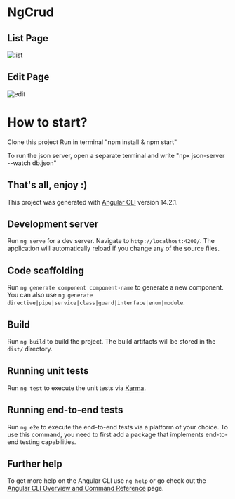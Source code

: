 # NgCrud

## List Page

![list](https://user-images.githubusercontent.com/37026328/187307176-9e8a040c-2639-413f-9b6d-6469492e68bb.png)

## Edit Page

![edit](https://user-images.githubusercontent.com/37026328/187307180-1ef91d22-53b2-4db4-8fa7-c31a252a1315.png)

# How to start?
Clone this project
Run in terminal "npm install & npm start"

To run the json server, open a separate terminal and write "npx json-server --watch db.json"

##  That's all, enjoy :)

This project was generated with [Angular CLI](https://github.com/angular/angular-cli) version 14.2.1.

## Development server

Run `ng serve` for a dev server. Navigate to `http://localhost:4200/`. The application will automatically reload if you change any of the source files.

## Code scaffolding

Run `ng generate component component-name` to generate a new component. You can also use `ng generate directive|pipe|service|class|guard|interface|enum|module`.

## Build

Run `ng build` to build the project. The build artifacts will be stored in the `dist/` directory.

## Running unit tests

Run `ng test` to execute the unit tests via [Karma](https://karma-runner.github.io).

## Running end-to-end tests

Run `ng e2e` to execute the end-to-end tests via a platform of your choice. To use this command, you need to first add a package that implements end-to-end testing capabilities.

## Further help

To get more help on the Angular CLI use `ng help` or go check out the [Angular CLI Overview and Command Reference](https://angular.io/cli) page.
